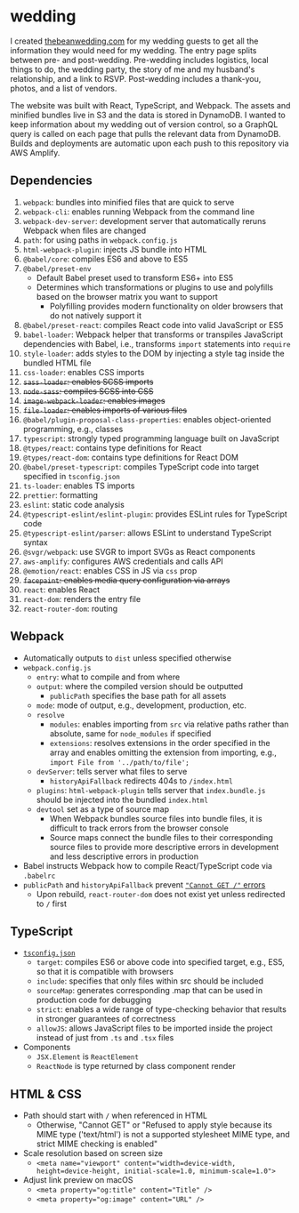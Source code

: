 # wedding
I created [thebeanwedding.com](https://www.thebeanwedding.com) for my wedding guests to get all the information they would need for my wedding. The entry page splits between pre- and post-wedding. Pre-wedding includes logistics, local things to do, the wedding party, the story of me and my husband's relationship, and a link to RSVP. Post-wedding includes a thank-you, photos, and a list of vendors.

The website was built with React, TypeScript, and Webpack. The assets and minified bundles live in S3 and the data is stored in DynamoDB. I wanted to keep information about my wedding out of version control, so a GraphQL query is called on each page that pulls the relevant data from DynamoDB. Builds and deployments are automatic upon each push to this repository via AWS Amplify.

## Dependencies
1. `webpack`: bundles into minified files that are quick to serve
2. `webpack-cli`: enables running Webpack from the command line
3. `webpack-dev-server`: development server that automatically reruns Webpack when files are changed
4. `path`: for using paths in `webpack.config.js`
5. `html-webpack-plugin`: injects JS bundle into HTML
6. `@babel/core`: compiles ES6 and above to ES5
7. `@babel/preset-env`
    - Default Babel preset used to transform ES6+ into ES5
    - Determines which transformations or plugins to use and polyfills based on the browser matrix you want to support
        - Polyfilling provides modern functionality on older browsers that do not natively support it
8. `@babel/preset-react`: compiles React code into valid JavaScript or ES5
9. `babel-loader`: Webpack helper that transforms or transpiles JavaScript dependencies with Babel, i.e., transforms `import` statements into `require`
10. `style-loader`: adds styles to the DOM by injecting a style tag inside the bundled HTML file
11. `css-loader`: enables CSS imports
12. ~~`sass-loader`: enables SCSS imports~~
13. ~~`node-sass`: compiles SCSS into CSS~~
14. ~~`image-webpack-loader`: enables images~~
15. ~~`file-loader`: enables imports of various files~~
16. `@babel/plugin-proposal-class-properties`: enables object-oriented programming, e.g., classes
17. `typescript`: strongly typed programming language built on JavaScript
18. `@types/react`: contains type definitions for React
19. `@types/react-dom`: contains type definitions for React DOM
20. `@babel/preset-typescript`: compiles TypeScript code into target specified in `tsconfig.json`
21. `ts-loader`: enables TS imports
22. `prettier`: formatting
23. `eslint`: static code analysis
24. `@typescript-eslint/eslint-plugin`: provides ESLint rules for TypeScript code
25. `@typescript-eslint/parser`: allows ESLint to understand TypeScript syntax
26. `@svgr/webpack`: use SVGR to import SVGs as React components
27. `aws-amplify`: configures AWS credentials and calls API
28. `@emotion/react`: enables CSS in JS via `css` prop
29. ~~`facepaint`: enables media query configuration via arrays~~
30. `react`: enables React
31. `react-dom`: renders the entry file
32. `react-router-dom`: routing

## Webpack
- Automatically outputs to `dist` unless specified otherwise
- `webpack.config.js`
    - `entry`: what to compile and from where
	- `output`: where the compiled version should be outputted
		- `publicPath` specifies the base path for all assets
	- `mode`: mode of output, e.g., development, production, etc.
	- `resolve`
		- `modules`: enables importing from `src` via relative paths rather than absolute, same for `node_modules` if specified
		- `extensions`: resolves extensions in the order specified in the array and enables omitting the extension from importing, e.g., `import File from '../path/to/file';`
	- `devServer`: tells server what files to serve
		- `historyApiFallback` redirects 404s to `/index.html`
	- `plugins`: `html-webpack-plugin` tells server that `index.bundle.js` should be injected into the bundled `index.html`
	- `devtool` set as a type of source map
		- When Webpack bundles source files into bundle files, it is difficult to track errors from the browser console
		- Source maps connect the bundle files to their corresponding source files to provide more descriptive errors in development and less descriptive errors in production
- Babel instructs Webpack how to compile React/TypeScript code via `.babelrc`
- `publicPath` and `historyApiFallback` prevent [`"Cannot GET /"` errors](https://ui.dev/react-router-cannot-get-url-refresh)
    - Upon rebuild, `react-router-dom` does not exist yet unless redirected to `/` first

## TypeScript
- [`tsconfig.json`](https://www.typescriptlang.org/tsconfig)
	- `target`: compiles ES6 or above code into specified target, e.g., ES5, so that it is compatible with browsers
	- `include`: specifies that only files within src should be included
	- `sourceMap`: generates corresponding .map that can be used in production code for debugging
	- `strict`: enables a wide range of type-checking behavior that results in stronger guarantees of correctness
	- `allowJS`: allows JavaScript files to be imported inside the project instead of just from `.ts` and `.tsx` files
- Components
	- `JSX.Element` is `ReactElement`
    - `ReactNode` is type returned by class component render

## HTML & CSS
- Path should start with `/` when referenced in HTML
	- Otherwise, "Cannot GET" or "Refused to apply style because its MIME type ('text/html') is not a supported stylesheet MIME type, and strict MIME checking is enabled"
- Scale resolution based on screen size
    - `<meta name="viewport" content="width=device-width, height=device-height, initial-scale=1.0, minimum-scale=1.0">`
- Adjust link preview on macOS
	- `<meta property="og:title" content="Title" />`
	- `<meta property="og:image" content="URL" />`